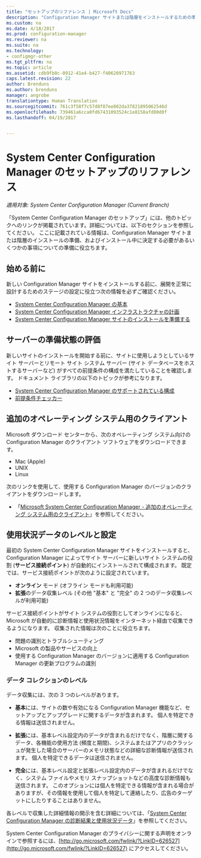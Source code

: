 ```yaml
---
title: "セットアップのリファレンス | Microsoft Docs"
description: "Configuration Manager サイトまたは階層をインストールするための準備をするには、このリファレンスを参照してください。"
ms.custom: na
ms.date: 4/18/2017
ms.prod: configuration-manager
ms.reviewer: na
ms.suite: na
ms.technology:
- configmgr-other
ms.tgt_pltfrm: na
ms.topic: article
ms.assetid: cdb9fb0c-0912-41e4-b427-f40620971763
caps.latest.revision: 22
author: Brenduns
ms.author: brenduns
manager: angrobe
translationtype: Human Translation
ms.sourcegitcommit: 761c3f58f7c57d8f87ee802da37821895062546d
ms.openlocfilehash: 739461a6cca0fd67431093524c1e8158afd80d0f
ms.lasthandoff: 04/19/2017


---
```

# <a name="reference-for-system-center-configuration-manager-setup"></a>System Center Configuration Manager のセットアップのリファレンス

*適用対象: System Center Configuration Manager (Current Branch)*

「System Center Configuration Manager のセットアップ」には、他のトピックへのリンクが掲載されています。詳細については、以下のセクションを参照してください。 ここに記載されている情報は、Configuration Manager サイトまたは階層のインストールの準備、およびインストール中に決定する必要があるいくつかの事項についての準備に役立ちます。  


##  <a name="bkmk_start"></a> 始める前に  
新しい Configuration Manager サイトをインストールする前に、展開を正常に設計するためのステージの設定に役立つ次の情報を必ずご確認ください。  

-   [System Center Configuration Manager の基本](../../../../core/understand/fundamentals.md)  
-   [System Center Configuration Manager インフラストラクチャの計画](../../../plan-design/network/configure-firewalls-ports-domains.md)  
-   [System Center Configuration Manager サイトのインストールを準備する](prepare-to-install-sites.md)  

##  <a name="bkmk_assess"></a> サーバーの準備状態の評価  
新しいサイトのインストールを開始する前に、サイトに使用しようとしているサイト サーバーとリモート サイト システム サーバー (サイト データベースをホストするサーバーなど) がすべての前提条件の構成を満たしていることを確認します。 ドキュメント ライブラリの以下のトピックが参考になります。  

-   [System Center Configuration Manager のサポートされている構成](../../../../core/plan-design/configs/supported-configurations.md)  
-   [前提条件チェッカー](prerequisite-checker.md)  

##  <a name="bkmk_Addclients"></a> 追加のオペレーティング システム用のクライアント  
Microsoft ダウンロード センターから、次のオペレーティング システム向けの Configuration Manager のクライアント ソフトウェアをダウンロードできます。  

-   Mac (Apple)  
-   UNIX  
-   Linux  

次のリンクを使用して、使用する Configuration Manager のバージョンのクライアントをダウンロードします。  

-   「[Microsoft System Center Configuration Manager - 追加のオペレーティング システム用のクライアント](http://www.microsoft.com/download/details.aspx?id=47719)」を参照してください。  

##  <a name="bkmk_usage"></a> 使用状況データのレベルと設定  
最初の System Center Configuration Manager サイトをインストールすると、Configuration Manager によってサイト サーバーに新しいサイト システムの役割 (**サービス接続ポイント**) が自動的にインストールされて構成されます。 既定では、サービス接続ポイントが次のように設定されています。  

-   **オンライン** モード (オフライン モードも利用可能)  
-   **拡張**のデータ収集レベル (その他 "基本" と "完全" の 2 つのデータ収集レベルが利用可能)  

サービス接続ポイントがサイト システムの役割としてオンラインになると、Microsoft が自動的に診断情報と使用状況情報をインターネット経由で収集できるようになります。 収集された情報は次のことに役立ちます。  

-   問題の識別とトラブルシューティング  
-   Microsoft の製品やサービスの向上  
-   使用する Configuration Manager のバージョンに適用する Configuration Manager の更新プログラムの識別  

### <a name="levels-of-data-collection"></a>データ コレクションのレベル  
データ収集には、次の 3 つのレベルがあります。

-   **基本**には、サイトの数や有効になる Configuration Manager 機能など、セットアップとアップグレードに関するデータが含まれます。 個人を特定できる情報は送信されません。  

-   **拡張**には、基本レベル設定内のデータが含まれるだけでなく、階層に関するデータ、各機能の使用方法 (頻度と期間)、システムまたはアプリのクラッシュが発生した場合のサーバーのメモリ状態などの詳細な診断情報が送信されます。 個人を特定できるデータは送信されません。  

-   **完全**には、基本レベル設定と拡張レベル設定内のデータが含まれるだけでなく、システム ファイルやメモリ スナップショットなどの高度な診断情報も送信されます。 このオプションには個人を特定できる情報が含まれる場合がありますが、その情報を使用して個人を特定して連絡したり、広告のターゲットにしたりすることはありません。  

各レベルで収集した詳細情報の開示を含む詳細については、「[System Center Configuration Manager の診断結果と使用状況データ](../../../../core/plan-design/diagnostics/diagnostics-and-usage-data.md)」を参照してください。  

System Center Configuration Manager のプライバシーに関する声明をオンラインで参照するには、[http://go.microsoft.com/fwlink/?LinkID=626527](http://go.microsoft.com/fwlink/?LinkID=626527) にアクセスしてください。

